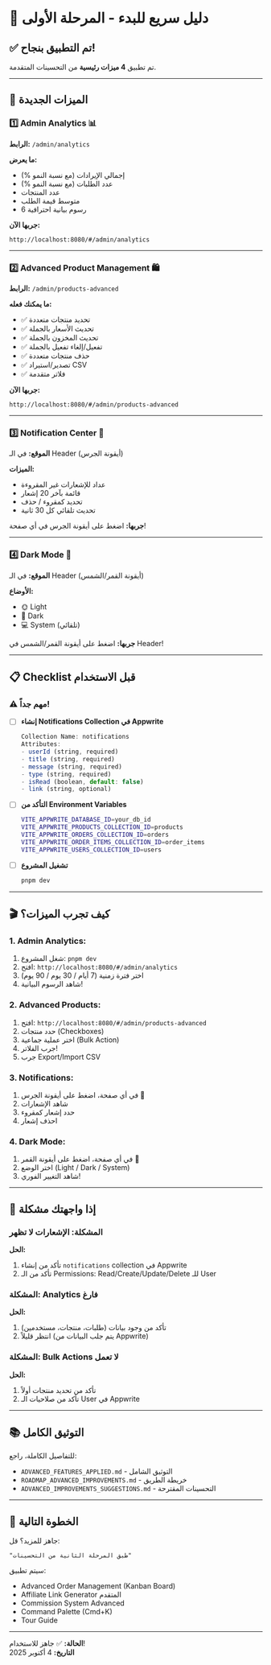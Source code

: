 # 🚀 دليل سريع للبدء - المرحلة الأولى

## ✅ تم التطبيق بنجاح!

تم تطبيق **4 ميزات رئيسية** من التحسينات المتقدمة.

---

## 🎯 الميزات الجديدة

### 1️⃣ **Admin Analytics** 📊
**الرابط:** `/admin/analytics`

**ما يعرض:**
- إجمالي الإيرادات (مع نسبة النمو %)
- عدد الطلبات (مع نسبة النمو %)
- عدد المنتجات
- متوسط قيمة الطلب
- 6 رسوم بيانية احترافية

**جربها الآن:**
```
http://localhost:8080/#/admin/analytics
```

---

### 2️⃣ **Advanced Product Management** 🛍️
**الرابط:** `/admin/products-advanced`

**ما يمكنك فعله:**
- ✅ تحديد منتجات متعددة
- ✅ تحديث الأسعار بالجملة
- ✅ تحديث المخزون بالجملة
- ✅ تفعيل/إلغاء تفعيل بالجملة
- ✅ حذف منتجات متعددة
- ✅ تصدير/استيراد CSV
- ✅ فلاتر متقدمة

**جربها الآن:**
```
http://localhost:8080/#/admin/products-advanced
```

---

### 3️⃣ **Notification Center** 🔔
**الموقع:** في الـ Header (أيقونة الجرس)

**الميزات:**
- عداد للإشعارات غير المقروءة
- قائمة بآخر 20 إشعار
- تحديد كمقروء / حذف
- تحديث تلقائي كل 30 ثانية

**جربها:** اضغط على أيقونة الجرس في أي صفحة!

---

### 4️⃣ **Dark Mode** 🌙
**الموقع:** في الـ Header (أيقونة القمر/الشمس)

**الأوضاع:**
- 🌞 Light
- 🌙 Dark
- 💻 System (تلقائي)

**جربها:** اضغط على أيقونة القمر/الشمس في Header!

---

## 📋 Checklist قبل الاستخدام

### ⚠️ مهم جداً!

- [ ] **إنشاء Notifications Collection في Appwrite**
  ```javascript
  Collection Name: notifications
  Attributes:
  - userId (string, required)
  - title (string, required)
  - message (string, required)
  - type (string, required)
  - isRead (boolean, default: false)
  - link (string, optional)
  ```

- [ ] **التأكد من Environment Variables**
  ```bash
  VITE_APPWRITE_DATABASE_ID=your_db_id
  VITE_APPWRITE_PRODUCTS_COLLECTION_ID=products
  VITE_APPWRITE_ORDERS_COLLECTION_ID=orders
  VITE_APPWRITE_ORDER_ITEMS_COLLECTION_ID=order_items
  VITE_APPWRITE_USERS_COLLECTION_ID=users
  ```

- [ ] **تشغيل المشروع**
  ```bash
  pnpm dev
  ```

---

## 🎬 كيف تجرب الميزات؟

### 1. Admin Analytics:
1. شغل المشروع: `pnpm dev`
2. افتح: `http://localhost:8080/#/admin/analytics`
3. اختر فترة زمنية (7 أيام / 30 يوم / 90 يوم)
4. شاهد الرسوم البيانية!

### 2. Advanced Products:
1. افتح: `http://localhost:8080/#/admin/products-advanced`
2. حدد منتجات (Checkboxes)
3. اختر عملية جماعية (Bulk Action)
4. جرب الفلاتر!
5. جرب Export/Import CSV

### 3. Notifications:
1. في أي صفحة، اضغط على أيقونة الجرس 🔔
2. شاهد الإشعارات
3. حدد إشعار كمقروء
4. احذف إشعار

### 4. Dark Mode:
1. في أي صفحة، اضغط على أيقونة القمر 🌙
2. اختر الوضع (Light / Dark / System)
3. شاهد التغيير الفوري!

---

## 🐛 إذا واجهتك مشكلة

### المشكلة: الإشعارات لا تظهر
**الحل:**
1. تأكد من إنشاء `notifications` collection في Appwrite
2. تأكد من الـ Permissions: Read/Create/Update/Delete للـ User

### المشكلة: Analytics فارغ
**الحل:**
1. تأكد من وجود بيانات (طلبات، منتجات، مستخدمين)
2. انتظر قليلاً (يتم جلب البيانات من Appwrite)

### المشكلة: Bulk Actions لا تعمل
**الحل:**
1. تأكد من تحديد منتجات أولاً
2. تأكد من صلاحيات الـ User في Appwrite

---

## 📚 التوثيق الكامل

للتفاصيل الكاملة، راجع:
- `ADVANCED_FEATURES_APPLIED.md` - التوثيق الشامل
- `ROADMAP_ADVANCED_IMPROVEMENTS.md` - خريطة الطريق
- `ADVANCED_IMPROVEMENTS_SUGGESTIONS.md` - التحسينات المقترحة

---

## 🎯 الخطوة التالية

جاهز للمزيد؟ قل:
```
"طبق المرحلة الثانية من التحسينات"
```

سيتم تطبيق:
- Advanced Order Management (Kanban Board)
- Affiliate Link Generator المتقدم
- Commission System Advanced
- Command Palette (Cmd+K)
- Tour Guide

---

**الحالة:** ✅ جاهز للاستخدام!  
**التاريخ:** 4 أكتوبر 2025
